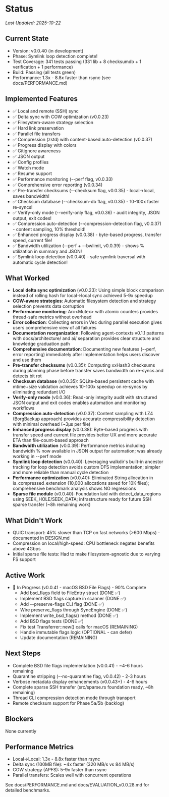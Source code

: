 # Status

_Last Updated: 2025-10-22_

## Current State
- Version: v0.0.40 (in development)
- Phase: Symlink loop detection complete!
- Test Coverage: 341 tests passing (331 lib + 8 checksumdb + 1 verification + 1 performance)
- Build: Passing (all tests green)
- Performance: 1.3x - 8.8x faster than rsync (see docs/PERFORMANCE.md)

## Implemented Features
- ✅ Local and remote (SSH) sync
- ✅ Delta sync with COW optimization (v0.0.23)
- ✅ Filesystem-aware strategy selection
- ✅ Hard link preservation
- ✅ Parallel file transfers
- ✅ Compression (zstd) with content-based auto-detection (v0.0.37)
- ✅ Progress display with colors
- ✅ Gitignore awareness
- ✅ JSON output
- ✅ Config profiles
- ✅ Watch mode
- ✅ Resume support
- ✅ Performance monitoring (--perf flag, v0.0.33)
- ✅ Comprehensive error reporting (v0.0.34)
- ✅ Pre-transfer checksums (--checksum flag, v0.0.35) - local→local, saves bandwidth!
- ✅ Checksum database (--checksum-db flag, v0.0.35) - 10-100x faster re-syncs!
- ✅ Verify-only mode (--verify-only flag, v0.0.36) - audit integrity, JSON output, exit codes!
- ✅ Compression auto-detection (--compression-detection flag, v0.0.37) - content sampling, 10% threshold!
- ✅ Enhanced progress display (v0.0.38) - byte-based progress, transfer speed, current file!
- ✅ Bandwidth utilization (--perf + --bwlimit, v0.0.39) - shows % utilization in summary and JSON!
- ✅ Symlink loop detection (v0.0.40) - safe symlink traversal with automatic cycle detection!

## What Worked
- **Local delta sync optimization** (v0.0.23): Using simple block comparison instead of rolling hash for local→local sync achieved 5-9x speedup
- **COW-aware strategies**: Automatic filesystem detection and strategy selection prevents data corruption
- **Performance monitoring**: Arc<Mutex<PerformanceMonitor>> with atomic counters provides thread-safe metrics without overhead
- **Error collection**: Collecting errors in Vec<SyncError> during parallel execution gives users comprehensive view of all failures
- **Documentation reorganization**: Following agent-contexts v0.1.1 patterns with docs/architecture/ and ai/ separation provides clear structure and knowledge graduation path
- **Comprehensive documentation**: Documenting new features (--perf, error reporting) immediately after implementation helps users discover and use them
- **Pre-transfer checksums** (v0.0.35): Computing xxHash3 checksums during planning phase before transfer saves bandwidth on re-syncs and detects bit rot
- **Checksum database** (v0.0.35): SQLite-based persistent cache with mtime+size validation achieves 10-100x speedup on re-syncs by eliminating redundant I/O
- **Verify-only mode** (v0.0.36): Read-only integrity audit with structured JSON output and exit codes enables automation and monitoring workflows
- **Compression auto-detection** (v0.0.37): Content sampling with LZ4 (BorgBackup approach) provides accurate compressibility detection with minimal overhead (~3μs per file)
- **Enhanced progress display** (v0.0.38): Byte-based progress with transfer speed and current file provides better UX and more accurate ETA than file-count-based approach
- **Bandwidth utilization** (v0.0.39): Performance metrics including bandwidth % now available in JSON output for automation; was already working in --perf mode
- **Symlink loop detection** (v0.0.40): Leveraging walkdir's built-in ancestor tracking for loop detection avoids custom DFS implementation; simpler and more reliable than manual cycle detection
- **Performance optimization** (v0.0.40): Eliminated String allocation in is_compressed_extension (10,000 allocations saved for 10K files); comprehensive benchmark analysis shows NO regressions
- **Sparse file module** (v0.0.40): Foundation laid with detect_data_regions using SEEK_HOLE/SEEK_DATA; infrastructure ready for future SSH sparse transfer (~8h remaining work)

## What Didn't Work
- QUIC transport: 45% slower than TCP on fast networks (>600 Mbps) - documented in DESIGN.md
- Compression on local/high-speed: CPU bottleneck negates benefits above 4Gbps
- Initial sparse file tests: Had to make filesystem-agnostic due to varying FS support

## Active Work
- 🚧 In Progress (v0.0.41 - macOS BSD File Flags) - 90% Complete
  - Add bsd_flags field to FileEntry struct (DONE ✅)
  - Implement BSD flags capture in scanner (DONE ✅)
  - Add --preserve-flags CLI flag (DONE ✅)
  - Wire preserve_flags through SyncEngine (DONE ✅)
  - Implement write_bsd_flags() method (DONE ✅)
  - Add BSD flags tests (DONE ✅)
  - Fix test Transferrer::new() calls for macOS (REMAINING)
  - Handle immutable flags logic (OPTIONAL - can defer)
  - Update documentation (REMAINING)

## Next Steps
- Complete BSD file flags implementation (v0.0.41) - ~4-6 hours remaining
- Quarantine stripping (--no-quarantine flag, v0.0.42) - 2-3 hours
- Verbose metadata display enhancements (v0.0.43+) - 4-6 hours
- Complete sparse SSH transfer (src/sparse.rs foundation ready, ~8h remaining)
- Thread CLI compression detection mode through transport
- Remote checksum support for Phase 5a/5b (backlog)

## Blockers
None currently

## Performance Metrics
- Local→Local: 1.3x - 8.8x faster than rsync
- Delta sync (100MB file): ~4x faster (320 MB/s vs 84 MB/s)
- COW strategy (APFS): 5-9x faster than rsync
- Parallel transfers: Scales well with concurrent operations

See docs/PERFORMANCE.md and docs/EVALUATION_v0.0.28.md for detailed benchmarks.
